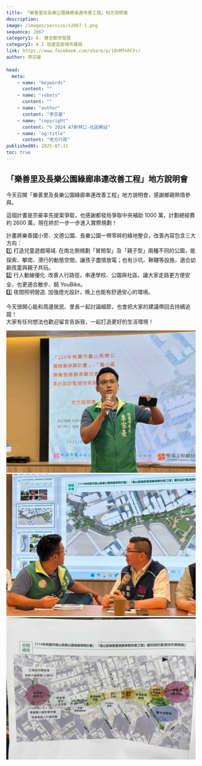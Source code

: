 ```yaml
---
title: 「樂善里及長樂公園綠廊串連改善工程」地方說明會
description:
image: /images/service/s2067-1.png
sequence: 2067
category1: A. 健全都市發展
category2: A.1 加速宜居城市建設
link: https://www.facebook.com/share/p/18nMTnhCFc/
author: 李宗豪

head:
  meta:
    - name: "keywords"
      content: ""
    - name: "robots"
      content: ""
    - name: "author"
      content: "李宗豪"
    - name: "copyright"
      content: "© 2024 A7新林口-社區網站"
    - name: "og:title"
      content: "地方行政"
publishedAt: 2025-07-31
toc: true
---
```


## 「樂善里及長樂公園綠廊串連改善工程」地方說明會

今天召開「樂善里及長樂公園綠廊串連改善工程」地方說明會，感謝鄉親熱情參與。

這個計畫是宗豪率先提案爭取，也感謝都發局爭取中央補助 1000 萬，計劃總經費約 2600 萬，現在終於一步一步進入實際規劃！

計畫將樂善國小旁、文德公園、長樂公園一帶零碎的綠地整合，改善內容包含三大方向：  
1️⃣ 打造兒童遊戲場域.
在南北側規劃「冒險型」及「親子型」兩種不同的公園，能探索、攀爬、滑行的動態空間，讓孩子盡情放電；也有沙坑、鞦韆等設施，適合幼齡孩童與親子共玩。  
2️⃣ 行人動線優化.
改善人行路徑，串連學校、公園與社區，讓大家走路更方便安全，也更適合散步、騎 YouBike。  
3️⃣ 夜間照明營造.
加強燈光設計，晚上也能有舒適安心的環境。

今天很開心能和周邊居民、里長一起討論細節，也會把大家的建議帶回去持續追蹤！  
大家有任何想法也歡迎留言告訴我，一起打造更好的生活環境！

![s2067-1.jpeg](/images/service/s2067-1.jpeg)
![s2067-3.jpeg](/images/service/s2067-3.jpeg)
![s2067-2.jpeg](/images/service/s2067-2.jpeg)
